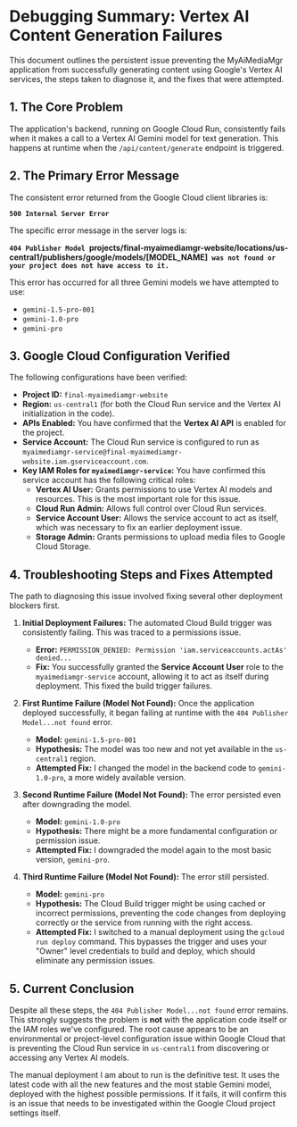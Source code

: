 # Debugging Summary: Vertex AI Content Generation Failures

This document outlines the persistent issue preventing the MyAiMediaMgr application from successfully generating content using Google's Vertex AI services, the steps taken to diagnose it, and the fixes that were attempted.

## 1. The Core Problem

The application's backend, running on Google Cloud Run, consistently fails when it makes a call to a Vertex AI Gemini model for text generation. This happens at runtime when the `/api/content/generate` endpoint is triggered.

## 2. The Primary Error Message

The consistent error returned from the Google Cloud client libraries is:

**`500 Internal Server Error`**

The specific error message in the server logs is:

**`404 Publisher Model `projects/final-myaimediamgr-website/locations/us-central1/publishers/google/models/[MODEL_NAME]` was not found or your project does not have access to it.`**

This error has occurred for all three Gemini models we have attempted to use:
- `gemini-1.5-pro-001`
- `gemini-1.0-pro`
- `gemini-pro`

## 3. Google Cloud Configuration Verified

The following configurations have been verified:

*   **Project ID:** `final-myaimediamgr-website`
*   **Region:** `us-central1` (for both the Cloud Run service and the Vertex AI initialization in the code).
*   **APIs Enabled:** You have confirmed that the **Vertex AI API** is enabled for the project.
*   **Service Account:** The Cloud Run service is configured to run as `myaimediamgr-service@final-myaimediamgr-website.iam.gserviceaccount.com`.
*   **Key IAM Roles for `myaimediamgr-service`:** You have confirmed this service account has the following critical roles:
    *   **Vertex AI User:** Grants permissions to use Vertex AI models and resources. This is the most important role for this issue.
    *   **Cloud Run Admin:** Allows full control over Cloud Run services.
    *   **Service Account User:** Allows the service account to act as itself, which was necessary to fix an earlier deployment issue.
    *   **Storage Admin:** Grants permissions to upload media files to Google Cloud Storage.

## 4. Troubleshooting Steps and Fixes Attempted

The path to diagnosing this issue involved fixing several other deployment blockers first.

1.  **Initial Deployment Failures:** The automated Cloud Build trigger was consistently failing. This was traced to a permissions issue.
    *   **Error:** `PERMISSION_DENIED: Permission 'iam.serviceaccounts.actAs' denied...`
    *   **Fix:** You successfully granted the **Service Account User** role to the `myaimediamgr-service` account, allowing it to act as itself during deployment. This fixed the build trigger failures.

2.  **First Runtime Failure (Model Not Found):** Once the application deployed successfully, it began failing at runtime with the `404 Publisher Model...not found` error.
    *   **Model:** `gemini-1.5-pro-001`
    *   **Hypothesis:** The model was too new and not yet available in the `us-central1` region.
    *   **Attempted Fix:** I changed the model in the backend code to `gemini-1.0-pro`, a more widely available version.

3.  **Second Runtime Failure (Model Not Found):** The error persisted even after downgrading the model.
    *   **Model:** `gemini-1.0-pro`
    *   **Hypothesis:** There might be a more fundamental configuration or permission issue.
    *   **Attempted Fix:** I downgraded the model again to the most basic version, `gemini-pro`.

4.  **Third Runtime Failure (Model Not Found):** The error still persisted.
    *   **Model:** `gemini-pro`
    *   **Hypothesis:** The Cloud Build trigger might be using cached or incorrect permissions, preventing the code changes from deploying correctly or the service from running with the right access.
    *   **Attempted Fix:** I switched to a manual deployment using the `gcloud run deploy` command. This bypasses the trigger and uses your "Owner" level credentials to build and deploy, which should eliminate any permission issues.

## 5. Current Conclusion

Despite all these steps, the `404 Publisher Model...not found` error remains. This strongly suggests the problem is **not** with the application code itself or the IAM roles we've configured. The root cause appears to be an environmental or project-level configuration issue within Google Cloud that is preventing the Cloud Run service in `us-central1` from discovering or accessing any Vertex AI models.

The manual deployment I am about to run is the definitive test. It uses the latest code with all the new features and the most stable Gemini model, deployed with the highest possible permissions. If it fails, it will confirm this is an issue that needs to be investigated within the Google Cloud project settings itself.